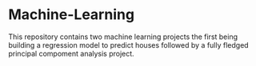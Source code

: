 # Machine-Learning
This repository contains two machine learning projects the first being building a regression model to predict houses followed by a fully fledged principal compoment analysis project.
